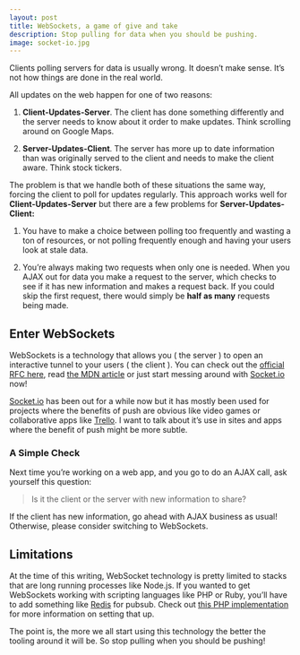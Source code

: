 ```yaml
---
layout: post
title: WebSockets, a game of give and take
description: Stop pulling for data when you should be pushing.
image: socket-io.jpg
---
```


Clients polling servers for data is usually wrong. It doesn’t make sense. It’s not how things are done in the real world.

All updates on the web happen for one of two reasons:

1. **Client-Updates-Server**. The client has done something differently and the server needs to know about it order to make updates. Think scrolling around on Google Maps.

2. **Server-Updates-Client**. The server has more up to date information than was originally served to the client and needs to make the client aware. Think stock tickers.

The problem is that we handle both of these situations the same way, forcing the client to poll for updates regularly. This approach works well for **Client-Updates-Server** but there are a few problems for **Server-Updates-Client:**

1. You have to make a choice between polling too frequently and wasting a ton of resources, or not polling frequently enough and having your users look at stale data.

2. You’re always making two requests when only one is needed. When you AJAX out for data you make a request to the server, which checks to see if it has new information and makes a request back. If you could skip the first request, there would simply be **half as many** requests being made.

## Enter WebSockets

WebSockets is a technology that allows you ( the server ) to open an interactive tunnel to your users ( the client ). You can check out the [official RFC here](http://tools.ietf.org/html/rfc6455), read [the MDN article](https://developer.mozilla.org/en-US/docs/WebSockets) or just start messing around with [Socket.io](http://socket.io/) now!

[Socket.io](http://socket.io/) has been out for a while now but it has mostly been used for projects where the benefits of push are obvious like video games or collaborative apps like [Trello](https://trello.com/). I want to talk about it’s use in sites and apps where the benefit of push might be more subtle.

### A Simple Check

Next time you’re working on a web app, and you go to do an AJAX call, ask yourself this question:

> Is it the client or the server with new information to share?

If the client has new information, go ahead with AJAX business as usual! Otherwise, please consider switching to WebSockets.

## Limitations

At the time of this writing, WebSocket technology is pretty limited to stacks that are long running processes like Node.js. If you wanted to get WebSockets working with scripting languages like PHP or Ruby, you’ll have to add something like [Redis](http://redis.io/) for pubsub. Check out [this PHP implementation](https://github.com/rase-/socket.io-php-emitter) for more information on setting that up.

The point is, the more we all start using this technology the better the tooling around it will be. So stop pulling when you should be pushing!
